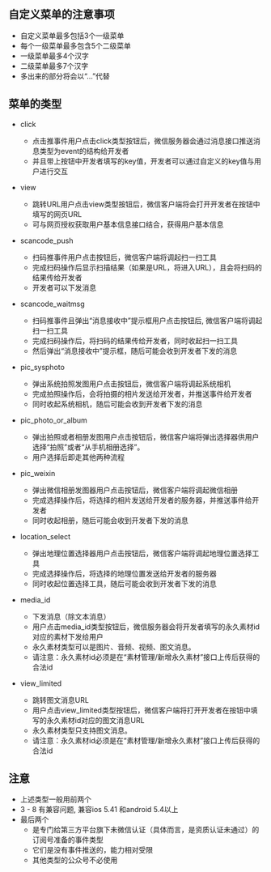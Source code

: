 ## 自定义菜单的注意事项
- 自定义菜单最多包括3个一级菜单
- 每个一级菜单最多包含5个二级菜单
- 一级菜单最多4个汉字
- 二级菜单最多7个汉字
- 多出来的部分将会以“...”代替

## 菜单的类型
- click
    - 点击推事件用户点击click类型按钮后，微信服务器会通过消息接口推送消息类型为event的结构给开发者
    - 并且带上按钮中开发者填写的key值，开发者可以通过自定义的key值与用户进行交互

- view
    - 跳转URL用户点击view类型按钮后，微信客户端将会打开开发者在按钮中填写的网页URL
    - 可与网页授权获取用户基本信息接口结合，获得用户基本信息

- scancode_push
    - 扫码推事件用户点击按钮后，微信客户端将调起扫一扫工具
    - 完成扫码操作后显示扫描结果（如果是URL，将进入URL），且会将扫码的结果传给开发者
    - 开发者可以下发消息

- scancode_waitmsg
    - 扫码推事件且弹出“消息接收中”提示框用户点击按钮后, 微信客户端将调起扫一扫工具
    - 完成扫码操作后，将扫码的结果传给开发者，同时收起扫一扫工具
    - 然后弹出“消息接收中”提示框，随后可能会收到开发者下发的消息

- pic_sysphoto
    - 弹出系统拍照发图用户点击按钮后，微信客户端将调起系统相机
    - 完成拍照操作后，会将拍摄的相片发送给开发者，并推送事件给开发者
    - 同时收起系统相机，随后可能会收到开发者下发的消息

- pic_photo_or_album
    - 弹出拍照或者相册发图用户点击按钮后，微信客户端将弹出选择器供用户选择“拍照”或者“从手机相册选择”。
    - 用户选择后即走其他两种流程

- pic_weixin
    - 弹出微信相册发图器用户点击按钮后，微信客户端将调起微信相册
    - 完成选择操作后，将选择的相片发送给开发者的服务器，并推送事件给开发者
    - 同时收起相册，随后可能会收到开发者下发的消息

- location_select
    - 弹出地理位置选择器用户点击按钮后，微信客户端将调起地理位置选择工具
    - 完成选择操作后，将选择的地理位置发送给开发者的服务器
    - 同时收起位置选择工具，随后可能会收到开发者下发的消息

- media_id
    - 下发消息（除文本消息）
    - 用户点击media_id类型按钮后，微信服务器会将开发者填写的永久素材id对应的素材下发给用户
    - 永久素材类型可以是图片、音频、视频、图文消息。
    - 请注意：永久素材id必须是在“素材管理/新增永久素材”接口上传后获得的合法id

- view_limited
    - 跳转图文消息URL
    - 用户点击view_limited类型按钮后，微信客户端将打开开发者在按钮中填写的永久素材id对应的图文消息URL
    - 永久素材类型只支持图文消息。
    - 请注意：永久素材id必须是在“素材管理/新增永久素材”接口上传后获得的合法id

## 注意
- 上述类型一般用前两个
- 3 - 8 有兼容问题, 兼容ios 5.41 和android 5.4以上
- 最后两个
    - 是专门给第三方平台旗下未微信认证（具体而言，是资质认证未通过）的订阅号准备的事件类型
    - 它们是没有事件推送的，能力相对受限
    - 其他类型的公众号不必使用